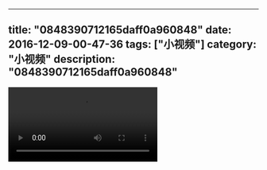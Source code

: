 
---
title: "0848390712165daff0a960848"
date: 2016-12-09-00-47-36
tags: ["小视频"]
category: "小视频"
description: "0848390712165daff0a960848"
---
<video src="http://ohtsqip0g.bkt.clouddn.com/0848390712165daff0a960848.mp4" controls="controls"></video>
